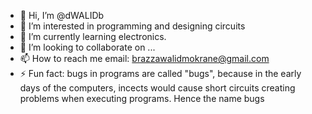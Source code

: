- 👋 Hi, I’m @dWALIDb
- 👀 I’m interested in programming and designing circuits
- 🌱 I’m currently learning electronics.
- 💞️ I’m looking to collaborate on ...
- 📫 How to reach me email: brazzawalidmokrane@gmail.com
- ⚡ Fun fact: bugs in programs are called "bugs", because in the early days of the computers, incects would cause short circuits creating problems when executing programs.
  Hence the name bugs  

<!---
dWALIDb/dWALIDb is a ✨ special ✨ repository because its `README.md` (this file) appears on your GitHub profile.
You can click the Preview link to take a look at your changes.
--->
